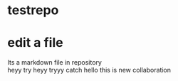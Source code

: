 # testrepo
# edit a file
Its a markdown file in repository
<br>
heyy
try
heyy
tryyy
catch
hello
this is new collaboration
